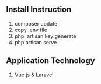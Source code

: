 
## Install Instruction
1. composer update
2. copy .env file
3. php  artisan key:generate
4. php artisan serve 

## Application Technology
1. Vue.js & Laravel

